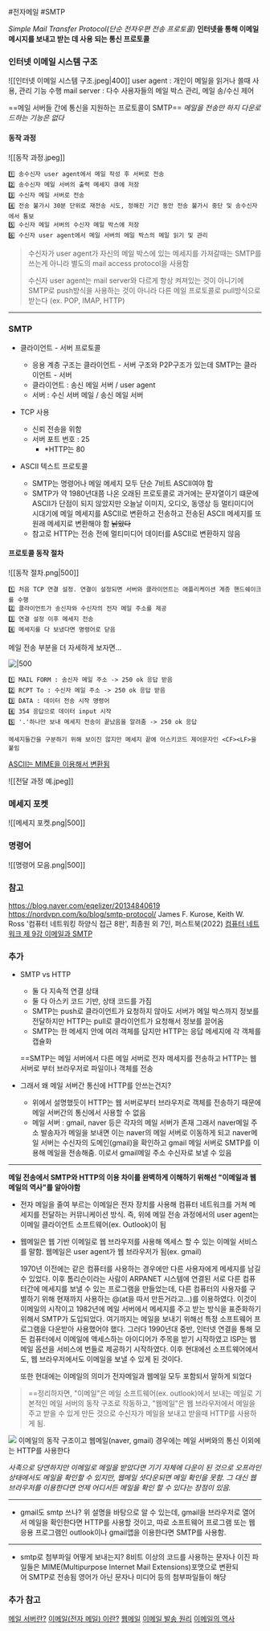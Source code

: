 #전자메일 #SMTP

*Simple Mail Transfer Protocol(단순 전자우편 전송 프로토콜)*
**인터넷을 통해 이메일 메시지를 보내고 받는 데 사용 되는 통신 프로토콜**

### 인터넷 이메일 시스템 구조

![[인터넷 이메일 시스템 구조.jpeg|400]]
user agent : 개인이 메일을 읽거나 쓸때 사용, 관리 기능 수행
mail server : 다수 사용자들의 메일 박스 관리, 메일 송/수신 제어

==메일 서버들 간에 통신을 지원하는 프로토콜이 SMTP==
*메일을 전송만 하지 다운로드하는 기능은 없다*

#### 동작 과정

![[동작 과정.jpeg]]

	1️⃣ 송수신자 user agent에서 메일 작성 후 서버로 전송
	2️⃣ 송수신자 메일 서버의 출력 메세지 큐에 저장
	3️⃣ 수신자 메일 서버로 전송
	4️⃣ 전송 불가시 30분 단위로 재전송 시도, 정해진 기간 동안 전송 불가시 중단 및 송수신자에서 통보
	5️⃣ 수신자 메일 서버의 수신자 메일 박스에 저장
	6️⃣ 수신자 user agent에서 메일 서버의 메일 박스의 메일 읽기 및 관리

> 수신자가 user agent가 자신의 메일 박스에 있는 메세지를 가져갈때는 SMTP를 쓰는게 아니라 별도의 mail access protocol을 사용함
> 
> 수신자 user agent는 mail server와 다르게 항상 켜져있는 것이 아니기에 SMTP로 push방식을 사용하는 것이 아니라 다른 메일 프로토콜로 pull방식으로 받는다 (ex. POP, IMAP, HTTP)

---
### SMTP

-  클라이언트 - 서버 프로토콜
	- 응용 계층 구조는 클라이언트 - 서버 구조와 P2P구조가 있는데 SMTP는 클라이언트 - 서버
	- 클라이언트 : 송신 메일 서버 / user agent
	- 서버 : 수신 서버 메일 / 송신 메일 서버
	
-  TCP 사용
	- 신뢰 전송을 위함
	- 서버 포트 번호 : 25
		- *HTTP는 80
	
-  ASCII 텍스트 프로토콜
	- SMTP는 명령어나 메일 메세지 모두 단순 7비트 ASCII여야 함
	- SMTP가 약 1980년대쯤 나온 오래된 프로토콜로 과거에는 문자열이기 떄문에 ASCII가 단점이 되지 않았지만 오늘날 이미지, 오디오, 동영상 등 멀티미디어 시대기에 메일 메세지를 ASCII로 변환하고 전송하고 전송된 ASCII 메세지를 또 원래 메세지로 변환해야 함 ~~낡았다~~
	- 참고로 HTTP는 전송 전에 멀티미디어 데이터를 ASCII로 변환하지 않음


#### 프로토콜 동작 절차

![[동작 절차.png|500]]

	1️⃣ 처음 TCP 연결 설정. 연결이 설정되면 서버와 클라이언트는 애플리케이션 계층 핸드쉐이크를 수행
	2️⃣ 클라이언트가 송신자와 수신자의 전자 메일 주소를 제공
	3️⃣ 연결 설정 이후 메세지 전송
	4️⃣ 메세지를 다 보냈다면 명령어로 닫음

메일 전송 부분을 더 자세하게 보자면...

![|500](https://mblogthumb-phinf.pstatic.net/20110810_227/eqelizer_1312908510459_8kvr5N_png/080911_1648_04SMTPSimpl2.png?type=w420)

	1️⃣ MAIL FORM : 송신자 메일 주소 -> 250 ok 응답 받음
	2️⃣ RCPT To : 수신자 메일 주소 -> 250 ok 응답 받음
	3️⃣ DATA : 데이터 전송 시작 명령어
	4️⃣ 354 응답으로 데이터 input 시작
	5️⃣ '.'하나만 보내 메세지 전송이 끝났음을 알려줌 -> 250 ok 응답

	메세지들간을 구분하기 위해 보이진 않지만 메세지 끝에 아스키코드 제어문자인 <CF><LF>을 붙임

[ASCII는 MIME을 이용해서 변환됨](https://ko.wikipedia.org/wiki/MIME)

![[전달 과정 예.jpeg]]

### 메세지 포켓

![[메세지 포켓.png|500]]

### 명령어

![[명령어 모음.png|500]]
### 참고
https://blog.naver.com/eqelizer/20134840619
https://nordvpn.com/ko/blog/smtp-protocol/
James F. Kurose, Keith W. Ross '컴퓨터 네트워킹 하양식 접근 8판', 최종원 외 7인, 퍼스트북(2022) 
[컴퓨터 네트워크 제 9강 이메일과 SMTP](https://www.youtube.com/watch?v=maNnhEw4bzk)


### 추가
- SMTP vs HTTP
	- 둘 다 지속적 연결 상태
	- 둘 다 아스키 코드 기반, 상태 코드를 가짐
	- SMTP는 push로 클라이언트가 요청하지 않아도 서버가 메일 박스까지 정보를 전달하지만 
	   HTTP는 pull로 클라이언트가 요청해서 정보를 끌어옴
	- SMTP는 한 메세지 안에 여러 객체를 담지만
	   HTTP는 응답 메세지에 각 객체를 캡슐화 
	   
	==SMTP는 메일 서버에서 다른 메일 서버로 전자 메세지를 전송하고 HTTP는 웹 서버로 부터 브라우저로 파일이나 객체를 전송

- 그래서 왜 메일 서버간 통신에 HTTP를 안쓰는건지?
	- 위에서 설명했듯이 HTTP는 웹 서버로부터 브라우저로 객체를 전송하기 때문에 메일 서버간의 통신에서 사용할 수 없음 
	- 메일 서버 : gmail, naver 등은 각자의 메일 서버가 존재 
	   그래서 naver메일 주소 발송자가 메일을 보내면 이는 naver의 메일 서버로 이동하게 되고 naver메일 서버는 수신자의 도메인(gmail)을 확인하고 gmail 메일 서버로 SMTP를 이용해 메일을 전송해줌. 이로서 gmail메일 주소 수신자로 보낼 수 있음

---
**메일 전송에서 SMTP와 HTTP의 이용 차이를 완벽하게 이해하기 위해선 "이메일과 웹메일의 역사"를 알아야함**

- 전자 메일을 줄여 부르는 이메일은 전자 장치를 사용해 컴퓨터 네트워크를 거쳐 메세지를 전달하는 커뮤니케이션 방식. 즉, 위에 메일 전송 과정에서의 user agent는 이메일 클라이언트 소프트웨어(ex. Outlook)이 됨
- 웹메일은 웹 기반 이메일로 웹 브라우저를 사용해 엑세스 할 수 있는 이메일 서비스를 말함. 웹메일은 user agent가 웹 브라우저가 됨(ex. gmail)

	1970년 이전에는 같은 컴퓨터를 사용하는 경우에만 다른 사용자에게 메세지를 남길 수 있었다. 이후 톰리슨이라는 사람이 ARPANET 시스템에 연결된 서로 다른 컴퓨터간에 메세지를 보낼 수 있는 프로그램을 만들었는데, 다른 컴퓨터의 사용자를 구별하기 위해 현재까지 사용하는 @(at을 따서 만든거라고...)를 이용하였다. 이것이 이메일의 시작이고 1982년에 메일 서버에서 메세지를 주고 받는 방식을 표준화하기 위해서 SMTP가 도입되었다. 여기까지는 메일을 보내기 위해선 특정 소프트웨어 프로그램을 다운받아 사용했어야 했다. 그러다 1990년대 중반, 인터넷 연결을 통해 모든 컴퓨터에서 이메일에 액세스하는 아이디어가 주목을 받기 시작하였고 ISP는 웹메일 옵션을 서비스에 번들로 제공하기 시작하였다. 이후 현대에선 소프트웨어에서도, 웹 브라우저에서도 이메일을 보낼 수 있게 된 것이다.

	또한 현대에는 이메일의 의미가 전자메일과 웹메일 모두 포함되서 말하게 되었다

> ==정리하자면, "이메일"은 메일 소프트웨어(ex. outlook)에서 보내는 메일로 기본적인 메일 서버의 동작 구조로 작동하고, "웹메일"은 웹 브라우저에서 메일을 주고 받을 수 있게 만든 것으로 수신자가 메일을 보내고 받을때 HTTP를 사용하게 됨.

![](https://blog.kakaocdn.net/dn/bA2768/btru3Mli0mK/0kdxzhFmKQRf2UFBWXItzk/img.png)
	이메일의 동작 구조이고 웹메일(naver, gmail) 경우에는 메일 서버와의 통신 이외에는 HTTP를 사용한다

*사족으로 당연하지만 이메일로 메일을 받았다면 기기 자체에 다운이 된 것으로 오프라인 상태에서도 메일을 확인할 수 있지만, 웹메일 셧다운되면 메일 확인을 못함. 그 대신 웹 브라우저를 이용한다면 언제 어디서든 메일을 확인 할 수 있다는 장점이 있음.*

---
- gmail도 smtp 쓰나?
	위 설명을 바탕으로 알 수 있는데, gmail을 브라우저로 열어서 메일을 확인한다면 HTTP를 사용할 것이고, 따로 소프트웨어 프로그램 또는 웹 응용 프로그램인 outlook이나 gmail앱을 이용한다면 SMTP를 사용함.
	
---
- smtp로 첨부파일 어떻게 보내는지?
	8비트 이상의 코드를 사용하는 문자나 이진 파일들은 MIME(Multipurpose Internet Mail Extensions)포맷으로 변환되어 SMTP로 전송됨
	영어가 아닌 문자나 미디어 등의 첨부파일들이 해당

### 추가 참고
[메일 서버란?](https://www.cloudflare.com/ko-kr/learning/email-security/what-is-a-mail-server/)
[이메일(전자 메일) 이란?](https://www.cloudflare.com/ko-kr/learning/email-security/what-is-email/)
[웹메일](https://en.wikipedia.org/wiki/Webmail)
[이메일 발송 원리](https://it-eldorado.tistory.com/178)
[이메일의 역사](https://www.usebouncer.com/ko/%EC%9D%B4%EB%A9%94%EC%9D%BC%EC%9D%98-%EC%97%AD%EC%82%AC/)

